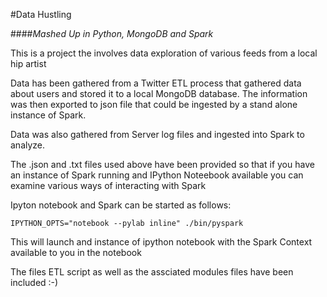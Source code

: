 #Data Hustling

####*Mashed Up in Python, MongoDB and Spark*

This is a project the involves data exploration of various feeds from a local hip artist

Data has been gathered from a Twitter ETL process that gathered data about users and stored it to a local MongoDB database. 
The information was then exported to json file that could be ingested by a stand alone instance of Spark.

Data was also gathered from Server log files and ingested into Spark to analyze.

The .json and .txt files used above have been provided so that if you have an instance of Spark running and IPython Noteebook available you can examine various ways of interacting with Spark

Ipyton notebook and Spark can be started as follows:

`IPYTHON_OPTS="notebook --pylab inline" ./bin/pyspark`

This will launch and instance of ipython notebook with the Spark Context available to you in the notebook


The files ETL script as well as the assciated modules files have been included :-)